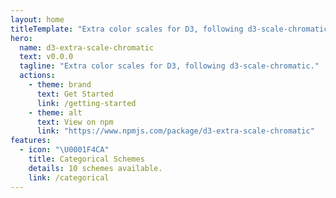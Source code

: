 ```yaml
---
layout: home
titleTemplate: "Extra color scales for D3, following d3-scale-chromatic."
hero:
  name: d3-extra-scale-chromatic
  text: v0.0.0
  tagline: "Extra color scales for D3, following d3-scale-chromatic."
  actions:
    - theme: brand
      text: Get Started
      link: /getting-started
    - theme: alt
      text: View on npm
      link: "https://www.npmjs.com/package/d3-extra-scale-chromatic"
features:
  - icon: "\U0001F4CA"
    title: Categorical Schemes
    details: 10 schemes available.
    link: /categorical
---
```

